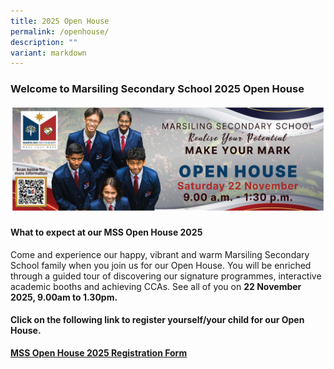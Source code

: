 ```yaml
---
title: 2025 Open House
permalink: /openhouse/
description: ""
variant: markdown
---
```

### **Welcome to Marsiling Secondary School 2025 Open House**

![](/images/MSS_Banner_Open_House_2025.jpg) <br>


#### What to expect at our MSS Open House 2025

Come and experience our happy, vibrant and warm Marsiling Secondary School family when you join us for our Open House. You will be enriched through a guided tour of discovering our signature programmes, interactive academic booths and achieving CCAs. See all of you on **22 November 2025, 9.00am to 1.30pm.**

####  Click on the following link to register yourself/your child for our Open House. <br>

**[MSS Open House 2025 Registration Form]((https://forms.gle/pk1HUHPxpkFhS1dT6))**